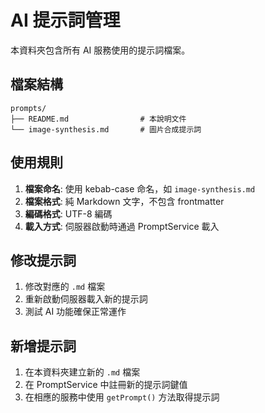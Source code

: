 # AI 提示詞管理

本資料夾包含所有 AI 服務使用的提示詞檔案。

## 檔案結構

```
prompts/
├── README.md                # 本說明文件
└── image-synthesis.md       # 圖片合成提示詞
```

## 使用規則

1. **檔案命名**: 使用 kebab-case 命名，如 `image-synthesis.md`
2. **檔案格式**: 純 Markdown 文字，不包含 frontmatter
3. **編碼格式**: UTF-8 編碼
4. **載入方式**: 伺服器啟動時通過 PromptService 載入

## 修改提示詞

1. 修改對應的 `.md` 檔案
2. 重新啟動伺服器載入新的提示詞
3. 測試 AI 功能確保正常運作

## 新增提示詞

1. 在本資料夾建立新的 `.md` 檔案
2. 在 PromptService 中註冊新的提示詞鍵值
3. 在相應的服務中使用 `getPrompt()` 方法取得提示詞